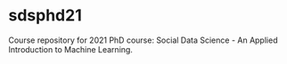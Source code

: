 # sdsphd21
Course repository for 2021 PhD course: Social Data Science - An Applied Introduction to Machine Learning.
